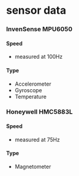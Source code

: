 sensor data
===========

### InvenSense MPU6050 ###

#### Speed ####

- measured at 100Hz

#### Type ####

- Accelerometer
- Gyroscope
- Temperature

### Honeywell HMC5883L ###

#### Speed ####

- measured at 75Hz

#### Type ####

- Magnetometer
